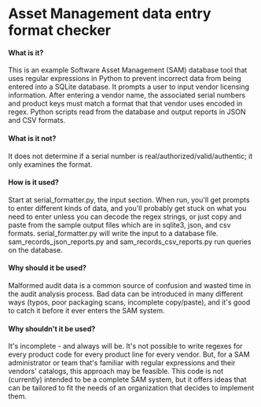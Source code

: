 # Asset Management data entry format checker

#### What is it?

This is an example Software Asset Management (SAM) database tool that uses regular expressions in Python to prevent incorrect data from being entered into a SQLite database.
It prompts a user to input vendor licensing information. 
After entering a vendor name, the associated serial numbers and product keys must match a format that that vendor uses encoded in regex.
Python scripts read from the database and output reports in JSON and CSV formats.

#### What is it not?

It does not determine if a serial number is real/authorized/valid/authentic; it only examines the format.

#### How is it used?

Start at serial_formatter.py, the input section. 
When run, you'll get prompts to enter different kinds of data, and you'll probably get stuck on what you need to enter unless you can decode the regex strings, or just copy and paste from the sample output files which are in sqlite3, json, and csv formats.
serial_formatter.py will write the input to a database file.
sam_records_json_reports.py and sam_records_csv_reports.py run queries on the database.

#### Why should it be used?

Malformed audit data is a common source of confusion and wasted time in the audit analysis process.
Bad data can be introduced in many different ways (typos, poor packaging scans, incomplete copy/paste), and it's good to catch it before it ever enters the SAM system.

#### Why shouldn't it be used?

It's incomplete - and always will be. 
It's not possible to write regexes for every product code for every product line for every vendor. 
But, for a SAM administrator or team that's familiar with regular expressions and their vendors' catalogs, this approach may be feasible.
This code is not (currently) intended to be a complete SAM system, but it offers ideas that can be tailored to fit the needs of an organization that decides to implement them.

